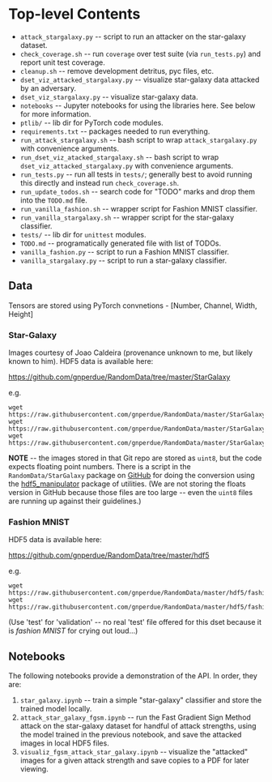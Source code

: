 # Top-level Contents

* `attack_stargalaxy.py` -- script to run an attacker on the star-galaxy
  dataset.
* `check_coverage.sh` -- run `coverage` over test suite (via `run_tests.py`)
  and report unit test coverage.
* `cleanup.sh` -- remove development detritus, pyc files, etc.
* `dset_viz_attacked_stargalaxy.py` -- visualize star-galaxy data attacked by
  an adversary.
* `dset_viz_stargalaxy.py` -- visualize star-galaxy data.
* `notebooks` -- Jupyter notebooks for using the libraries here.
  See below for more information.
* `ptlib/` -- lib dir for PyTorch code modules.
* `requirements.txt` -- packages needed to run everything.
* `run_attack_stargalaxy.sh` -- bash script to wrap `attack_stargalaxy.py` with
  convenience arguments.
* `run_dset_viz_atacked_stargalaxy.sh` -- bash script to wrap
  `dset_viz_attacked_stargalaxy.py` with convenience arguments.
* `run_tests.py` -- run all tests in `tests/`; generally best to avoid running
  this directly and instead run `check_coverage.sh`.
* `run_update_todos.sh` -- search code for "TODO" marks and drop them into the
  `TODO.md` file.
* `run_vanilla_fashion.sh` -- wrapper script for Fashion MNIST classifier.
* `run_vanilla_stargalaxy.sh` -- wrapper script for the star-galaxy classifier.
* `tests/` -- lib dir for `unittest` modules.
* `TODO.md` -- programatically generated file with list of TODOs.
* `vanilla_fashion.py` -- script to run a Fashion MNIST classifier.
* `vanilla_stargalaxy.py` -- script to run a star-galaxy classifier.

## Data

Tensors are stored using PyTorch convnetions - [Number, Channel, Width, Height]

### Star-Galaxy

Images courtesy of Joao Caldeira (provenance unknown to me, but likely known to
him). HDF5 data is available here:

https://github.com/gnperdue/RandomData/tree/master/StarGalaxy

e.g.

```
wget https://raw.githubusercontent.com/gnperdue/RandomData/master/StarGalaxy/stargalaxy_real_pt_test.hdf5
wget https://raw.githubusercontent.com/gnperdue/RandomData/master/StarGalaxy/stargalaxy_real_pt_train.hdf5
wget https://raw.githubusercontent.com/gnperdue/RandomData/master/StarGalaxy/stargalaxy_real_pt_valid.hdf5
```

**NOTE** -- the images stored in that Git repo are stored as `uint8`, but the
code expects floating point numbers. There is a script in the
`RandomData/StarGalaxy` package on
[GitHub](https://github.com/gnperdue/RandomData/tree/master/StarGalaxy) for
doing the conversion using the
[hdf5_manipulator](https://github.com/gnperdue/hdf5_manipulator) package of
utilities. (We are not storing the floats version in GitHub because those files
are too large -- even the `uint8` files are running up against their
guidelines.)

### Fashion MNIST

HDF5 data is available here:

https://github.com/gnperdue/RandomData/tree/master/hdf5

e.g.

```
wget https://raw.githubusercontent.com/gnperdue/RandomData/master/hdf5/fashion_test.hdf5
wget https://raw.githubusercontent.com/gnperdue/RandomData/master/hdf5/fashion_train.hdf5
```

(Use 'test' for 'validation' -- no real 'test' file offered for this dset
because it is _fashion MNIST_ for crying out loud...)

## Notebooks

The following notebooks provide a demonstration of the API. In order, they are:

1. `star_galaxy.ipynb` -- train a simple "star-galaxy" classifier and store
the trained model locally.
2. `attack_star_galaxy_fgsm.ipynb` -- run the Fast Gradient Sign Method attack
on the star-galaxy dataset for handful of attack strengths, using the model
trained in the previous notebook, and save the attacked images in local
HDF5 files.
3. `visualiz_fgsm_attack_star_galaxy.ipynb` -- visualize the "attacked" images
for a given attack strength and save copies to a PDF for later viewing.

